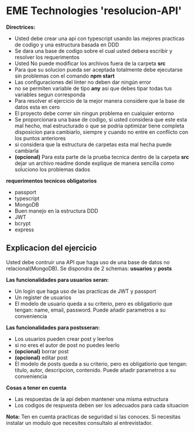 # EME Technologies 'resolucion-API'

**Directrices:**

- Usted debe crear una api con typescript usando las mejores practicas de codigo y una estructura basada en DDD
- Se dara una base de codigo sobre el cual usted debera escribir y resolver los requerimentos
- Usted No puede modificar los archivos fuera de la carpeta **src**
- Para que su solucion pueda ser aceptada totalmente debe ejecutarse sin problemas con el comando **npm start**
- Las configuraciones del linter no deben dar ningún error
- no se permiten variable de tipo **any** asi que debes tipar todas tus variables segun corresponda
- Para resolver el ejercicio de la mejor manera considere que la base de datos esta en cero
- El proyecto debe correr sin ningun problema en cualquier entorno
- Se proporcionara una base de codigo, si usted considera que este esta mal hecho, mal estructurado o que se podria optimizar tiene completa disposicion para cambiarlo, siempre y cuando no entre en conflicto con los puntos anteriores
- si considera que la estructura de carpetas esta mal hecha puede cambiarla
- **(opcional)** Para esta parte de la prueba tecnica dentro de la carpeta **src** dejar un archivo readme donde explique de manera sencilla como soluciono los problemas dados

**requerimentos tecnicos obligatorios**

- passport
- typescript
- MongoDB
- Buen manejo en la estructura DDD
- JWT
- bcrypt
- express

## Explicacion del ejercicio

Usted debe contruir una API que haga uso de una base de datos no relacional(MongoDB).
Se dispondra de 2 schemas: **usuarios** y **posts**

**Las funcionalidades para usuarios seran:**

- Un login que haga uso de las practicas de JWT y passport
- Un register de usuarios
- El modelo de usuario queda a su criterio, pero es obligatiorio que tengan: name, email, password. Puede añadir parametros a su conveniencia

**Las funcionalidades para postsseran:**

- Los usuarios pueden crear post y leerlos
- si no eres el autor de post no puedes leerlo
- **(opcional)** borrar post
- **(opcional)** editar post
- El modelo de posts queda a su criterio, pero es obligatiorio que tengan: titulo, autor, descripcion, contenido. Puede añadir parametros a su conveniencia

**Cosas a tener en cuenta**

- Las respuestas de la api deben mantener una misma estructura
- Los codigos de respuesta deben ser los adecuados para cada situacion

**Nota:** Ten en cuenta practicas de seguridad si las conoces. Si necesitas instalar un modulo que necesites consultalo al entrevistador.
